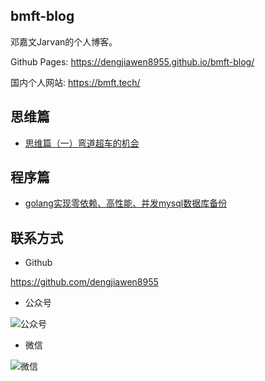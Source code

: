 ## bmft-blog

邓嘉文Jarvan的个人博客。

Github Pages: https://dengjiawen8955.github.io/bmft-blog/

国内个人网站: https://bmft.tech/

## 思维篇

* [思维篇（一）弯道超车的机会](1-throught/0302-chance.md)

## 程序篇

* [golang实现零依赖、高性能、并发mysql数据库备份](2-program/0325-mysqldump.md)


## 联系方式

* Github

https://github.com/dengjiawen8955

* 公众号

![公众号](https://markdown-1304103443.cos.ap-guangzhou.myqcloud.com/2023-3/202303251819679.png)

* 微信

![微信](https://markdown-1304103443.cos.ap-guangzhou.myqcloud.com/2023-3/202303282036704.png)
